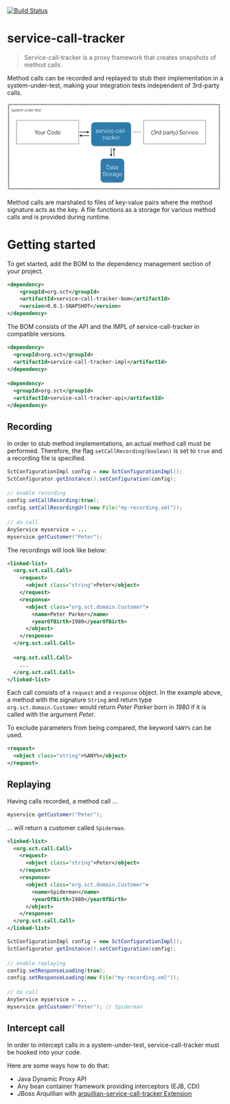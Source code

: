 [![Build Status](https://travis-ci.org/abertschi/service-call-tracker.svg?branch=master)](https://travis-ci.org/abertschi/service-call-tracker)

# service-call-tracker
  
> Service-call-tracker is a proxy framework that creates snapshots of method calls.  
  
  
Method calls can be recorded and replayed to stub their implementation in a system-under-test,
making your integration tests independent of 3rd-party calls.

![](misc/bigpicture.png)


Method calls are marshaled to files of key-value pairs where the method signature acts as the key.
A file functions as a storage for various method calls and is provided during runtime.


# Getting started

To get started, add the BOM to the dependency management section of your project.
```xml
<dependency>
    <groupId>org.sct</groupId>
    <artifactId>service-call-tracker-bom</artifactId>
    <version>0.0.1-SNAPSHOT</version>
</dependency>
```

The BOM consists of the API and the IMPL of service-call-tracker in compatible versions.

```xml
<dependency>
  <groupId>org.sct</groupId>
  <artifactId>service-call-tracker-impl</artifactId>
</dependency>

<dependency>
  <groupId>org.sct</groupId>
  <artifactId>service-call-tracker-api</artifactId>
</dependency>
```

## Recording
In order to stub method implementations, an actual method call must be performed.
Therefore, the flag `setCallRecording(boolean)` is set to `true` and a recording file is specified.

```java
SctConfigurationImpl config = new SctConfigurationImpl();
SctConfigurator.getInstance().setConfiguration(config);

// enable recording
config.setCallRecording(true);
config.setCallRecordingUrl(new File("my-recording.xml"));

// do call
AnyService myservice = ...
myservice.getCustomer("Peter");

```

The recordings will look like below:

```xml
<linked-list>
  <org.sct.call.Call>
    <request>
      <object class="string">Peter</object>
    </request>
    <response>
      <object class="org.sct.domain.Customer">
        <name>Peter Parker</name>
        <yearOfBirth>1980</yearOfBirth>
      </object>
    </response>
  </org.sct.call.Call>

  <org.sct.call.Call>
    ...
  </org.sct.call.Call>
</linked-list>
```

Each call consists of a `request` and a `response` object.
In the example above, a method with the signature `String` and return type `org.sct.domain.Customer`
would return _Peter Parker_ born in _1980_ if it is called with the argument _Peter_.

To exclude parameters from being compared, the keyword `%ANY%` can be used.

```xml
<request>
  <object class="string">%ANY%</object>
</request>
```

## Replaying

Having calls recorded, a method call ...

```java
myservice.getCustomer("Peter");

```
... will return a customer called `Spiderman`.


```xml
<linked-list>
  <org.sct.call.Call>
    <request>
      <object class="string">Peter</object>
    </request>
    <response>
      <object class="org.sct.domain.Customer">
        <name>Spiderman</name>
        <yearOfBirth>1980</yearOfBirth>
      </object>
    </response>
  </org.sct.call.Call>
</linked-list>
```

```java
SctConfigurationImpl config = new SctConfigurationImpl();
SctConfigurator.getInstance().setConfiguration(config);

// enable replaying
config.setResponseLoading(true);
config.setResponseLoading(new File("my-recording.xml"));

// do call
AnyService myservice = ...
myservice.getCustomer("Peter"); // Spiderman

```

## Intercept call  
In order to intercept calls in a system-under-test, service-call-tracker must be hooked into your code.

Here are some ways how to do that:
- Java Dynamic Proxy API
- Any bean container framework providing interceptors (EJB, CDI)
- JBoss Arquillian with [arquillian-service-call-tracker Extension]()
